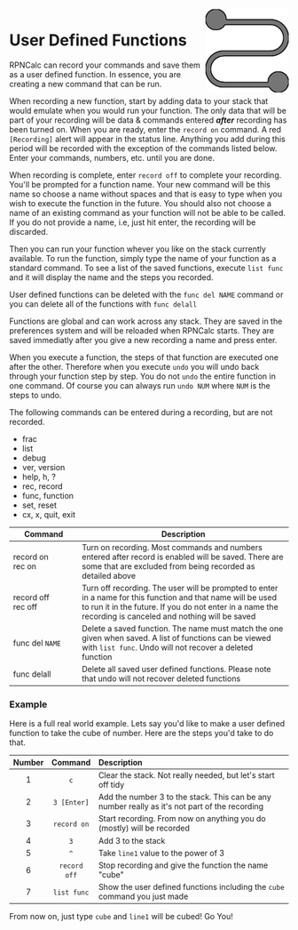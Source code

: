 <img align="right" width="150" src="../Images/UDF.png">

# User Defined Functions

RPNCalc can record your commands and save them as a user defined function.  In essence, you are creating a new command that can be run.

When recording a new function, start by adding data to your stack that would emulate when you would run your function.  The only data that will be part of your recording will be data & commands entered ***after*** recording has been turned on.  When you are ready, enter the `record on` command.  A red `[Recording]` alert will appear in the status line. Anything you add during this period will be recorded with the exception of the commands listed below.  Enter your commands, numbers, etc. until you are done.

When recording is complete, enter `record off` to complete your recording.  You'll be prompted for a function name.  Your new command will be this name so choose a name without spaces and that is easy to type when you wish to execute the function in the future.  You should also not choose a name of an existing command as your function will not be able to be called.  If you do not provide a name, i.e, just hit enter, the recording will be discarded.

Then you can run your function whever you like on the stack currently available.  To run the function, simply type the name of your function as a standard command. To see a list of the saved functions, execute `list func` and it will display the name and the steps you recorded.

User defined functions can be deleted with the `func del NAME` command or you can delete all of the functions with `func delall`

Functions are global and can work across any stack.  They are saved in the preferences system and will be reloaded when RPNCalc starts.  They are saved immediatly after you give a new recording a name and press enter.

When you execute a function, the steps of that function are executed one after the other.  Therefore when you execute `undo` you will undo back through your function step by step. You do not `undo` the entire function in one command.  Of course you can always run `undo NUM` where `NUM` is the steps to undo.

The following commands can be entered during a recording, but are not recorded.
- frac
- list
- debug
- ver, version
- help, h, ?
- rec, record
- func, function
- set, reset
- cx, x, quit, exit

|<div style="width:110px">Command</div>|Description|
|-------|-----------|
|record on<br>rec on|Turn on recording.  Most commands and numbers entered after record is enabled will be saved.  There are some that are excluded from being recorded as detailed above|
|record off<br>rec off| Turn off recording.  The user will be prompted to enter in a name for this function and that name will be used to run it in the future.  If you do not enter in a name the recording is canceled and  nothing will be saved|
|func del `NAME`|Delete a saved function.  The name must match the one given when saved.  A list of functions can be viewed with `list func`.  Undo will not recover a deleted function|
|func delall|Delete all saved user defined functions. Please note that undo will not recover deleted functions|

### Example
Here is a full real world example.  Lets say you'd like to make a user defined function to take the cube of number.  Here are the steps you'd take to do that.

|Number|Command|Description|
|:------:|:-------:|:-----------|
|1|`c`|Clear the stack.  Not really needed, but let's start off tidy|
|2|`3 [Enter]`|Add the number 3 to the stack.  This can be any number really as it's not part of the recording|
|3|`record on`|Start recording.  From now on anything you do (mostly) will be recorded|
|4|`3`|Add 3 to the stack|
|5|`^`|Take `line1` value to the power of 3|
|6|`record off`|Stop recording and give the function the name "cube"|
|7|`list func`|Show the user defined functions including the `cube` command you just made|

From now on, just type `cube` and `line1` will be cubed! Go You!